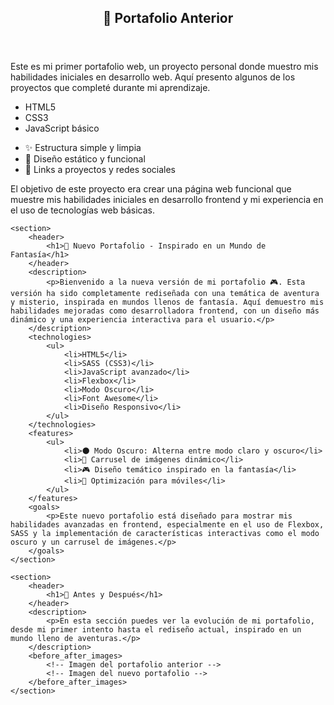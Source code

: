 <?xml version="1.0" encoding="UTF-8"?>
<portfolio> 
     <section>
        <header>
            <h1>📜 Portafolio Anterior</h1>
        </header>
        <description>
            <p>Este es mi primer portafolio web, un proyecto personal donde muestro mis habilidades iniciales en desarrollo web. Aquí presento algunos de los proyectos que completé durante mi aprendizaje.</p>
        </description>
        <technologies>
            <ul>
                <li>HTML5</li>
                <li>CSS3</li>
                <li>JavaScript básico</li>
            </ul>
        </technologies>
        <features>
            <ul>
                <li>✨ Estructura simple y limpia</li>
                <li>🎨 Diseño estático y funcional</li>
                <li>🔗 Links a proyectos y redes sociales</li>
            </ul>
        </features>
        <goals>
            <p>El objetivo de este proyecto era crear una página web funcional que muestre mis habilidades iniciales en desarrollo frontend y mi experiencia en el uso de tecnologías web básicas.</p>
        </goals>
    </section>

    <section>
        <header>
            <h1>🌟 Nuevo Portafolio - Inspirado en un Mundo de Fantasía</h1>
        </header>
        <description>
            <p>Bienvenido a la nueva versión de mi portafolio 🎮. Esta versión ha sido completamente rediseñada con una temática de aventura y misterio, inspirada en mundos llenos de fantasía. Aquí demuestro mis habilidades mejoradas como desarrolladora frontend, con un diseño más dinámico y una experiencia interactiva para el usuario.</p>
        </description>
        <technologies>
            <ul>
                <li>HTML5</li>
                <li>SASS (CSS3)</li>
                <li>JavaScript avanzado</li>
                <li>Flexbox</li>
                <li>Modo Oscuro</li>
                <li>Font Awesome</li>
                <li>Diseño Responsivo</li>
            </ul>
        </technologies>
        <features>
            <ul>
                <li>🌑 Modo Oscuro: Alterna entre modo claro y oscuro</li>
                <li>📸 Carrusel de imágenes dinámico</li>
                <li>🎮 Diseño temático inspirado en la fantasía</li>
                <li>📱 Optimización para móviles</li>
            </ul>
        </features>
        <goals>
            <p>Este nuevo portafolio está diseñado para mostrar mis habilidades avanzadas en frontend, especialmente en el uso de Flexbox, SASS y la implementación de características interactivas como el modo oscuro y un carrusel de imágenes.</p>
        </goals>
    </section>

    <section>
        <header>
            <h1>📸 Antes y Después</h1>
        </header>
        <description>
            <p>En esta sección puedes ver la evolución de mi portafolio, desde mi primer intento hasta el rediseño actual, inspirado en un mundo lleno de aventuras.</p>
        </description>
        <before_after_images>
            <!-- Imagen del portafolio anterior -->
            <!-- Imagen del nuevo portafolio -->
        </before_after_images>
    </section>
</portfolio>

